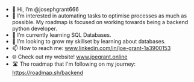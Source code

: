- 👋 Hi, I’m @josephgrant666
- 👀 I’m interested in automating tasks to optimise processes as much as possible. My roadmap is focused on working towards being a backend python developer.
- 🌱 I’m currently learning SQL Databases.
- 💞️ I’m looking to grow my skillset by learning about databases.
- 📫 How to reach me: www.linkedin.com/in/joe-grant-1a3900153
- 🌐 Check out my website! www.joegrant.online
- 🛣️ The roadmap that I'm following on my journey: https://roadmap.sh/backend 
